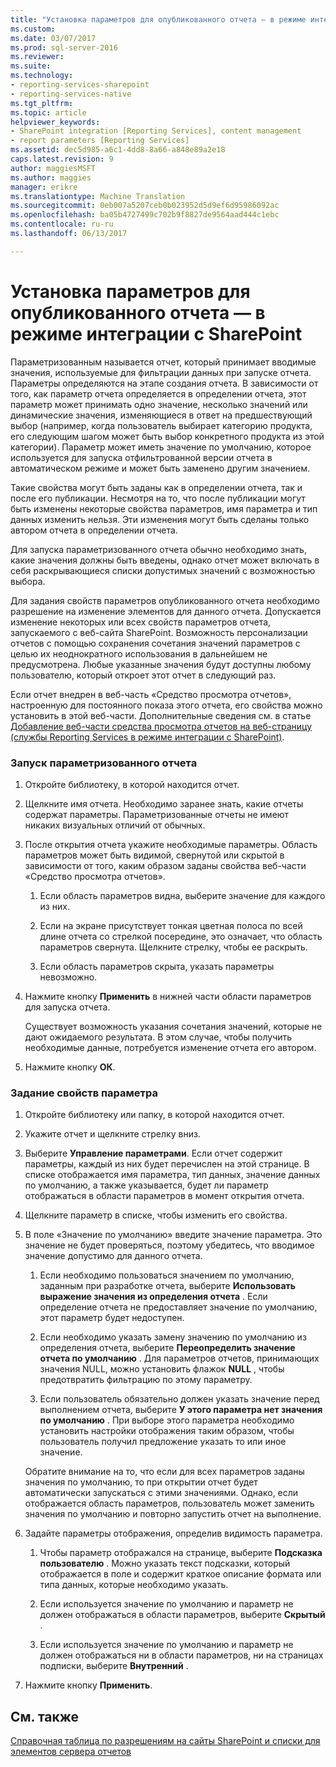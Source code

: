 ```yaml
---
title: "Установка параметров для опубликованного отчета — в режиме интеграции с SharePoint | Документы Microsoft"
ms.custom: 
ms.date: 03/07/2017
ms.prod: sql-server-2016
ms.reviewer: 
ms.suite: 
ms.technology:
- reporting-services-sharepoint
- reporting-services-native
ms.tgt_pltfrm: 
ms.topic: article
helpviewer_keywords:
- SharePoint integration [Reporting Services], content management
- report parameters [Reporting Services]
ms.assetid: dec5d985-a6c1-4dd8-8a66-a848e89a2e18
caps.latest.revision: 9
author: maggiesMSFT
ms.author: maggies
manager: erikre
ms.translationtype: Machine Translation
ms.sourcegitcommit: 0eb007a5207ceb0b023952d5d9ef6d95986092ac
ms.openlocfilehash: ba05b4727499c702b9f8827de9564aad444c1ebc
ms.contentlocale: ru-ru
ms.lasthandoff: 06/13/2017

---
```

# <a name="set-parameters-on-a-published-report---sharepoint-integrated-mode"></a>Установка параметров для опубликованного отчета — в режиме интеграции с SharePoint
  Параметризованным называется отчет, который принимает вводимые значения, используемые для фильтрации данных при запуске отчета. Параметры определяются на этапе создания отчета. В зависимости от того, как параметр отчета определяется в определении отчета, этот параметр может принимать одно значение, несколько значений или динамические значения, изменяющиеся в ответ на предшествующий выбор (например, когда пользователь выбирает категорию продукта, его следующим шагом может быть выбор конкретного продукта из этой категории). Параметр может иметь значение по умолчанию, которое используется для запуска отфильтрованной версии отчета в автоматическом режиме и может быть заменено другим значением.  
  
 Такие свойства могут быть заданы как в определении отчета, так и после его публикации. Несмотря на то, что после публикации могут быть изменены некоторые свойства параметров, имя параметра и тип данных изменить нельзя. Эти изменения могут быть сделаны только автором отчета в определении отчета.  
  
 Для запуска параметризованного отчета обычно необходимо знать, какие значения должны быть введены, однако отчет может включать в себя раскрывающиеся списки допустимых значений с возможностью выбора.  
  
 Для задания свойств параметров опубликованного отчета необходимо разрешение на изменение элементов для данного отчета. Допускается изменение некоторых или всех свойств параметров отчета, запускаемого с веб-сайта SharePoint. Возможность персонализации отчетов с помощью сохранения сочетания значений параметров с целью их неоднократного использования в дальнейшем не предусмотрена. Любые указанные значения будут доступны любому пользователю, который откроет этот отчет в следующий раз.  
  
 Если отчет внедрен в веб-часть «Средство просмотра отчетов», настроенную для постоянного показа этого отчета, его свойства можно установить в этой веб-части. Дополнительные сведения см. в статье [Добавление веб-части средства просмотра отчетов на веб-страницу (службы Reporting Services в режиме интеграции с SharePoint)](../../reporting-services/report-server-sharepoint/add-the-report-viewer-web-part-to-a-web-page.md).  
  
### <a name="to-run-a-parameterized-report"></a>Запуск параметризованного отчета  
  
1.  Откройте библиотеку, в которой находится отчет.  
  
2.  Щелкните имя отчета. Необходимо заранее знать, какие отчеты содержат параметры. Параметризованные отчеты не имеют никаких визуальных отличий от обычных.  
  
3.  После открытия отчета укажите необходимые параметры. Область параметров может быть видимой, свернутой или скрытой в зависимости от того, каким образом заданы свойства веб-части «Средство просмотра отчетов».  
  
    1.  Если область параметров видна, выберите значение для каждого из них.  
  
    2.  Если на экране присутствует тонкая цветная полоса по всей длине отчета со стрелкой посередине, это означает, что область параметров свернута. Щелкните стрелку, чтобы ее раскрыть.  
  
    3.  Если область параметров скрыта, указать параметры невозможно.  
  
4.  Нажмите кнопку **Применить** в нижней части области параметров для запуска отчета.  
  
     Существует возможность указания сочетания значений, которые не дают ожидаемого результата. В этом случае, чтобы получить необходимые данные, потребуется изменение отчета его автором.  
  
5.  Нажмите кнопку **ОК**.  
  
### <a name="to-set-parameter-properties"></a>Задание свойств параметра  
  
1.  Откройте библиотеку или папку, в которой находится отчет.  
  
2.  Укажите отчет и щелкните стрелку вниз.  
  
3.  Выберите **Управление параметрами**. Если отчет содержит параметры, каждый из них будет перечислен на этой странице. В списке отображается имя параметра, тип данных, значение данных по умолчанию, а также указывается, будет ли параметр отображаться в области параметров в момент открытия отчета.  
  
4.  Щелкните параметр в списке, чтобы изменить его свойства.  
  
5.  В поле «Значение по умолчанию» введите значение параметра. Это значение не будет проверяться, поэтому убедитесь, что вводимое значение допустимо для данного отчета.  
  
    1.  Если необходимо пользоваться значением по умолчанию, заданным при разработке отчета, выберите **Использовать выражение значения из определения отчета** . Если определение отчета не предоставляет значение по умолчанию, этот параметр будет недоступен.  
  
    2.  Если необходимо указать замену значению по умолчанию из определения отчета, выберите **Переопределить значение отчета по умолчанию** . Для параметров отчетов, принимающих значения NULL, можно установить флажок **NULL** , чтобы предотвратить фильтрацию по этому параметру.  
  
    3.  Если пользователь обязательно должен указать значение перед выполнением отчета, выберите **У этого параметра нет значения по умолчанию** . При выборе этого параметра необходимо установить настройки отображения таким образом, чтобы пользователь получил предложение указать то или иное значение.  
  
     Обратите внимание на то, что если для всех параметров заданы значения по умолчанию, то при открытии отчет будет автоматически запускаться с этими значениями. Однако, если отображается область параметров, пользователь может заменить значения по умолчанию и повторно запустить отчет на выполнение.  
  
6.  Задайте параметры отображения, определив видимость параметра.  
  
    1.  Чтобы параметр отображался на странице, выберите **Подсказка пользователю** . Можно указать текст подсказки, который отображается в поле и содержит краткое описание формата или типа данных, которые необходимо указать.  
  
    2.  Если используется значение по умолчанию и параметр не должен отображаться в области параметров, выберите **Скрытый** .  
  
    3.  Если используется значение по умолчанию и параметр не должен отображаться ни в области параметров, ни на страницах подписки, выберите **Внутренний** .  
  
7.  Нажмите кнопку **Применить**.  
  
## <a name="see-also"></a>См. также  
 [Справочная таблица по разрешениям на сайты SharePoint и списки для элементов сервера отчетов](../../reporting-services/security/sharepoint-site-and-list-permission-reference-for-report-server-items.md)  
  
  

